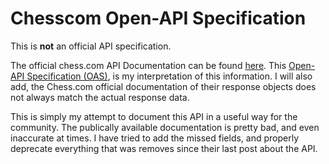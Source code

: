 # Chesscom Open-API Specification

This is **not** an official API specification. 

The official chess.com API Documentation can be found [here](https://www.chess.com/news/view/published-data-api#pubapi-clients). This [Open-API Specification (OAS)](https://github.com/OAI/OpenAPI-Specification), is my interpretation of this information. I will also add, the Chess.com official documentation of their response objects does not always match the actual response data. 

This is simply my attempt to document this API in a useful way for the community. The publically available documentation is pretty bad, and even inaccurate at times. I have tried to add the missed fields, and properly deprecate everything that was removes since their last post about the API.